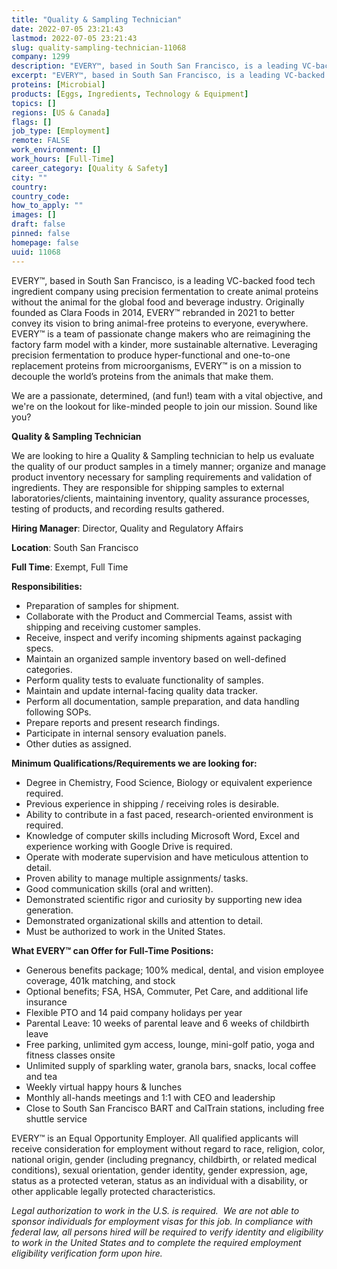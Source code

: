 ```yaml
---
title: "Quality & Sampling Technician"
date: 2022-07-05 23:21:43
lastmod: 2022-07-05 23:21:43
slug: quality-sampling-technician-11068
company: 1299
description: "EVERY™, based in South San Francisco, is a leading VC-backed food tech ingredient company using precision fermentation to create animal proteins without the animal for the global food and beverage industry. Originally founded as Clara Foods in 2014, EVERY™ rebranded in 2021 to better convey its vision to bring animal-free proteins to everyone, everywhere. EVERY™ is a team of passionate change makers who are reimagining the factory farm model with a kinder, more sustainable alternative."
excerpt: "EVERY™, based in South San Francisco, is a leading VC-backed food tech ingredient company using precision fermentation to create animal proteins without the animal for the global food and beverage industry. Originally founded as Clara Foods in 2014, EVERY™ rebranded in 2021 to better convey its vision to bring animal-free proteins to everyone, everywhere. EVERY™ is a team of passionate change makers who are reimagining the factory farm model with a kinder, more sustainable alternative."
proteins: [Microbial]
products: [Eggs, Ingredients, Technology & Equipment]
topics: []
regions: [US & Canada]
flags: []
job_type: [Employment]
remote: FALSE
work_environment: []
work_hours: [Full-Time]
career_category: [Quality & Safety]
city: ""
country: 
country_code: 
how_to_apply: ""
images: []
draft: false
pinned: false
homepage: false
uuid: 11068
---
```

<p>EVERY™, based in South San Francisco, is a leading VC-backed food tech ingredient company using precision fermentation to create animal proteins without the animal for the global food and beverage industry. Originally founded as Clara Foods in 2014, EVERY™ rebranded in 2021 to better convey its vision to bring animal-free proteins to everyone, everywhere. EVERY™ is a team of passionate change makers who are reimagining the factory farm model with a kinder, more sustainable alternative. Leveraging precision fermentation to produce hyper-functional and one-to-one replacement proteins from microorganisms, EVERY™ is on a mission to decouple the world’s proteins from the animals that make them.</p>
<p>We are a passionate, determined, (and fun!) team with a vital objective, and we're on the lookout for like-minded people to join our mission. Sound like you?</p>
<p><strong>Quality & Sampling Technician</strong></p>
<p>We are looking to hire a Quality & Sampling technician to help us evaluate the quality of our product samples in a timely manner; organize and manage product inventory necessary for sampling requirements and validation of ingredients. They are responsible for shipping samples to external laboratories/clients, maintaining inventory, quality assurance processes, testing of products, and recording results gathered. </p>
<p><strong>Hiring Manager</strong>: Director, Quality and Regulatory Affairs</p>
<p><strong>Location</strong>: South San Francisco</p>
<p><strong>Full Time</strong>: Exempt, Full Time</p>
<p><strong>Responsibilities: </strong></p>
<ul>
<li>Preparation of samples for shipment.</li>
<li>Collaborate with the Product and Commercial Teams, assist with shipping and receiving customer samples.</li>
<li>Receive, inspect and verify incoming shipments against packaging specs.</li>
<li>Maintain an organized sample inventory based on well-defined categories.</li>
<li>Perform quality tests to evaluate functionality of samples.</li>
<li>Maintain and update internal-facing quality data tracker.</li>
<li>Perform all documentation, sample preparation, and data handling following SOPs.</li>
<li>Prepare reports and present research findings.</li>
<li>Participate in internal sensory evaluation panels.</li>
<li>Other duties as assigned.</li>
</ul>
<p><strong>Minimum Qualifications/Requirements we are looking for: </strong></p>
<ul>
<li>Degree in Chemistry, Food Science, Biology or equivalent experience required.</li>
<li>Previous experience in shipping / receiving roles is desirable.</li>
<li>Ability to contribute in a fast paced, research-oriented environment is required.</li>
<li>Knowledge of computer skills including Microsoft Word, Excel and experience working with Google Drive is required.</li>
<li>Operate with moderate supervision and have meticulous attention to detail.</li>
<li>Proven ability to manage multiple assignments/ tasks. </li>
<li>Good communication skills (oral and written). </li>
<li>Demonstrated scientific rigor and curiosity by supporting new idea generation.</li>
<li>Demonstrated organizational skills and attention to detail.</li>
<li>Must be authorized to work in the United States.</li>
</ul>
<p><strong>What EVERY™ can Offer for Full-Time Positions:</strong></p>
<ul>
<li>Generous benefits package; 100% medical, dental, and vision employee coverage, 401k matching, and stock</li>
<li>Optional benefits; FSA, HSA, Commuter, Pet Care, and additional life insurance</li>
<li>Flexible PTO and 14 paid company holidays per year</li>
<li>Parental Leave: 10 weeks of parental leave and 6 weeks of childbirth leave</li>
<li>Free parking, unlimited gym access, lounge, mini-golf patio, yoga and fitness classes onsite</li>
<li>Unlimited supply of sparkling water, granola bars, snacks, local coffee and tea</li>
<li>Weekly virtual happy hours & lunches</li>
<li>Monthly all-hands meetings and 1:1 with CEO and leadership</li>
<li>Close to South San Francisco BART and CalTrain stations, including free shuttle service</li>
</ul>
<p>EVERY™ is an Equal Opportunity Employer. All qualified applicants will receive consideration for employment without regard to race, religion, color, national origin, gender (including pregnancy, childbirth, or related medical conditions), sexual orientation, gender identity, gender expression, age, status as a protected veteran, status as an individual with a disability, or other applicable legally protected characteristics.</p>
<p><em>Legal authorization to work in the U.S. is required.  We are not able to sponsor individuals for employment visas for this job. </em><em>In compliance with federal law, all persons hired will be required to verify identity and eligibility to work in the United States and to complete the required employment eligibility verification form upon hire.</em></p>
